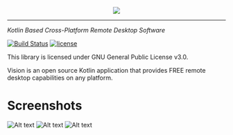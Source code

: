 <p align="center">
  <img src="https://dl.dropboxusercontent.com/u/91292881/ShareX/2016/10/logo.png"/>
</p>

* * *
_Kotlin Based Cross-Platform Remote Desktop Software_

[![Build Status](https://travis-ci.org/Jonatino/Vision.svg?branch=master)](https://travis-ci.org/Jonatino/Vision)
[![license](https://img.shields.io/github/license/Jonatino/Vision.svg)](GPL-3.0)

This library is licensed under GNU General Public License v3.0.

Vision is an open source Kotlin application that provides FREE remote desktop capabilities on any platform.

# Screenshots

![Alt text](https://dl.dropboxusercontent.com/u/91292881/ShareX/2016/10/java_2016-10-23_02-05-22.png "Gui Demo1")
![Alt text](https://dl.dropboxusercontent.com/u/91292881/ShareX/2016/10/java_2016-10-23_02-06-01.png "Gui Demo2")
![Alt text](https://dl.dropboxusercontent.com/u/91292881/ShareX/2016/10/java_2016-10-23_02-06-28.png "Gui Demo3")
